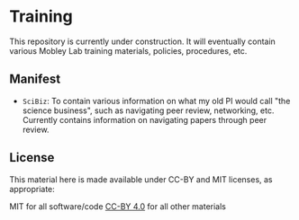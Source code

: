 # Training

This repository is currently under construction. It will eventually contain various Mobley Lab training materials, policies, procedures, etc.

## Manifest
- `SciBiz`: To contain various information on what my old PI would call "the science business", such as navigating peer review, networking, etc. Currently contains information on navigating papers through peer review. 



## License

This material here is made available under CC-BY and MIT licenses, as appropriate:

MIT for all software/code
[CC-BY 4.0](https://creativecommons.org/licenses/by/4.0/) for all other materials
